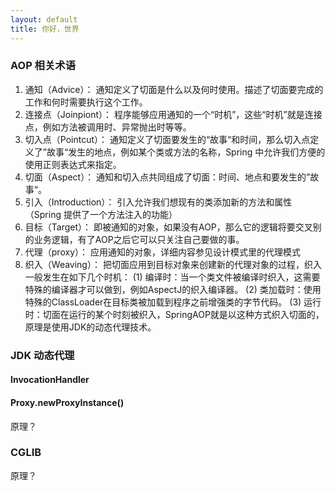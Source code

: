 ```yaml
---
layout: default
title: 你好，世界
---
```

### AOP 相关术语
1. 通知（Advice）：
通知定义了切面是什么以及何时使用。描述了切面要完成的工作和何时需要执行这个工作。
2. 连接点（Joinpiont）：
程序能够应用通知的一个“时机”，这些“时机”就是连接点，例如方法被调用时、异常抛出时等等。
3. 切入点（Pointcut）：
通知定义了切面要发生的“故事“和时间，那么切入点定义了”故事“发生的地点，例如某个类或方法的名称，Spring 中允许我们方便的使用正则表达式来指定。
4. 切面（Aspect）：
通知和切入点共同组成了切面：时间、地点和要发生的”故事“。
5. 引入（Introduction）：
引入允许我们想现有的类添加新的方法和属性（Spring 提供了一个方法注入的功能）
6. 目标（Target）：
即被通知的对象，如果没有AOP，那么它的逻辑将要交叉别的业务逻辑，有了AOP之后它可以只关注自己要做的事。
7. 代理（proxy）：
应用通知的对象，详细内容参见设计模式里的代理模式
8. 织入（Weaving）：
把切面应用到目标对象来创建新的代理对象的过程，织入一般发生在如下几个时机：
(1) 编译时：当一个类文件被编译时织入，这需要特殊的编译器才可以做到，例如AspectJ的织入编译器。
(2) 类加载时：使用特殊的ClassLoader在目标类被加载到程序之前增强类的字节代码。
(3) 运行时：切面在运行的某个时刻被织入，SpringAOP就是以这种方式织入切面的，原理是使用JDK的动态代理技术。

### JDK 动态代理
#### InvocationHandler

#### Proxy.newProxyInstance()
原理？

### CGLIB
原理？
